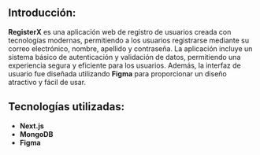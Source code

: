 ## Introducción:

**RegisterX** es una aplicación web de registro de usuarios creada con tecnologías modernas, permitiendo a los usuarios registrarse mediante su correo electrónico, nombre, apellido y contraseña. La aplicación incluye un sistema básico de autenticación y validación de datos, permitiendo una experiencia segura y eficiente para los usuarios.
Además, la interfaz de usuario fue diseñada utilizando **Figma** para proporcionar un diseño atractivo y fácil de usar.

## Tecnologías utilizadas:

- **Next.js**
- **MongoDB**
- **Figma**